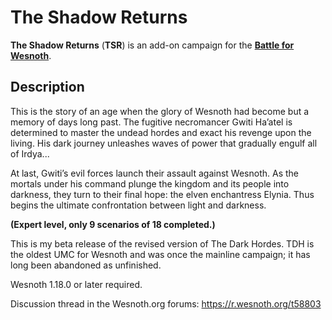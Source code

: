 The Shadow Returns
==================

**The Shadow Returns** (**TSR**) is an add-on campaign for the **[Battle for Wesnoth][1]**.

[1]: <https://www.wesnoth.org>


Description
-----------

This is the story of an age when the glory of Wesnoth had become but a memory of days long past. The fugitive necromancer Gwiti Ha’atel is determined to master the undead hordes and exact his revenge upon the living. His dark journey unleashes waves of power that gradually engulf all of Irdya...

At last, Gwiti’s evil forces launch their assault against Wesnoth. As the mortals under his command plunge the kingdom and its people into darkness, they turn to their final hope: the elven enchantress Elynia. Thus begins the ultimate confrontation between light and darkness.

**(Expert level, only 9 scenarios of 18 completed.)**

This is my beta release of the revised version of The Dark Hordes. TDH is the oldest UMC for Wesnoth and was once the mainline campaign; it has long been abandoned as unfinished.

Wesnoth 1.18.0 or later required.

Discussion thread in the Wesnoth.org forums: <https://r.wesnoth.org/t58803>

